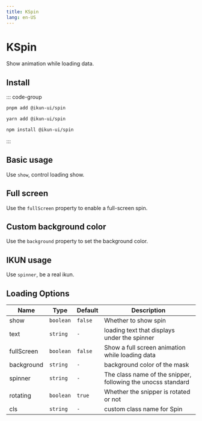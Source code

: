 ```yaml
---
title: KSpin
lang: en-US
---
```


# KSpin

Show animation while loading data.

## Install

::: code-group

```bash [pnpm]
pnpm add @ikun-ui/spin
```

```bash [yarn]
yarn add @ikun-ui/spin
```

```bash [npm]
npm install @ikun-ui/spin
```

:::

## Basic usage

Use `show`, control loading show.

<demo src="../../../../example/spin/basic.svelte"  github='Spin'></demo>

## Full screen

Use the `fullScreen` property to enable a full-screen spin.

<demo src="../../../../example/spin/full.svelte"  github='Spin'></demo>

## Custom background color

Use the `background` property to set the background color.

<demo src="../../../../example/spin/bg-color.svelte"  github='Spin'></demo>

## IKUN usage

Use `spinner`, be a real ikun.

<demo src="../../../../example/spin/ikun.svelte"  github='Spin'></demo>

## Loading Options

| Name       | Type      | Default | Description                                                  |
| ---------- | --------- | ------- | ------------------------------------------------------------ |
| show       | `boolean` | `false` | Whether to show spin                                         |
| text       | `string`  | `-`     | loading text that displays under the spinner                 |
| fullScreen | `boolean` | `false` | Show a full screen animation while loading data              |
| background | `string`  | `-`     | background color of the mask                                 |
| spinner    | `string`  | `-`     | The class name of the snipper, following the unocss standard |
| rotating   | `boolean` | `true`  | Whether the snipper is rotated or not                        |
| cls        | `string`  | `-`     | custom class name for Spin                                   |
